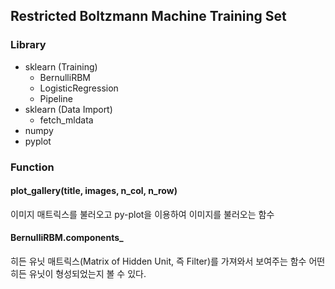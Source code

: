 ## Restricted Boltzmann Machine Training Set

### Library
* sklearn (Training)
  * BernulliRBM
  * LogisticRegression
  * Pipeline
* sklearn (Data Import)
  * fetch_mldata
* numpy
* pyplot


### Function
#### plot_gallery(title, images, n_col, n_row)
이미지 매트릭스를 불러오고 py-plot을 이용하여 이미지를 불러오는 함수

#### BernulliRBM.components_
히든 유닛 매트릭스(Matrix of Hidden Unit, 즉 Filter)를 가져와서 보여주는 함수 어떤 히든 유닛이 형성되었는지 볼 수 있다.